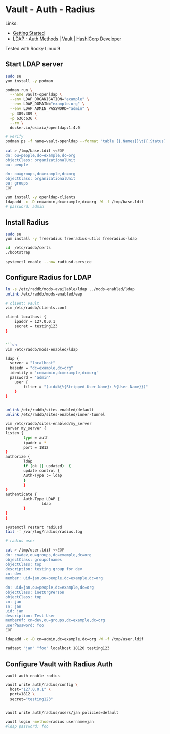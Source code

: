 # Vault - Auth - Radius

Links:

- [Getting Started](https://wiki.freeradius.org/guide/Getting%20Started)
- [LDAP - Auth Methods | Vault | HashiCorp Developer](https://developer.hashicorp.com/vault/docs/auth/ldap)

Tested with Rocky Linux 9

## Start LDAP server

```sh
sudo su
yum install -y podman

podman run \
  --name vault-openldap \
  --env LDAP_ORGANISATION="example" \
  --env LDAP_DOMAIN="example.org" \
  --env LDAP_ADMIN_PASSWORD="admin" \
  -p 389:389 \
  -p 636:636 \
  --rm \
  docker.io/osixia/openldap:1.4.0

# verify
podman ps -f name=vault-openldap --format "table {{.Names}}\t{{.Status}}"

cat > /tmp/base.ldif <<EOF
dn: ou=people,dc=example,dc=org
objectClass: organizationalUnit
ou: people

dn: ou=groups,dc=example,dc=org
objectClass: organizationalUnit
ou: groups
EOF

yum install -y openldap-clients
ldapadd -x -D cn=admin,dc=example,dc=org -W -f /tmp/base.ldif
# password: admin
```

## Install Radius

```sh
sudo su
yum install -y freeradius freeradius-utils freeradius-ldap

cd  /etc/raddb/certs
./bootstrap

systemctl enable --now radiusd.service
```

## Configure Radius for LDAP

```sh
ln -s /etc/raddb/mods-available/ldap ../mods-enabled/ldap
unlink /etc/raddb/mods-enabled/eap
```

```sh
# client: vault
vim /etc/raddb/clients.conf

client localhost {
    ipaddr = 127.0.0.1
    secret = testing123
}
```

```sh

```sh
vim /etc/raddb/mods-enabled/ldap

ldap {
  server = "localhost"
  basedn = "dc=example,dc=org"
  identity = 'cn=admin,dc=example,dc=org'
  password = 'admin'
    user {
        filter = "(uid=%{%{Stripped-User-Name}:-%{User-Name}})"
    }
}


unlink /etc/raddb/sites-enabled/default
unlink /etc/raddb/sites-enabled/inner-tunnel

vim /etc/raddb/sites-enabled/my_server
server my_server {
listen {
        type = auth
        ipaddr = *
        port = 1812
}
authorize {
        ldap
        if (ok || updated)  {
        update control {
        Auth-Type := ldap
        }
        }
}
authenticate {
        Auth-Type LDAP {
                ldap
        }
}
}

```

```sh
systemctl restart radiusd
tail -f /var/log/radius/radius.log
```

```sh
# radius user

cat > /tmp/user.ldif <<EOF
dn: cn=dev,ou=groups,dc=example,dc=org
objectClass: groupofnames
objectClass: top
description: testing group for dev
cn: dev
member: uid=jan,ou=people,dc=example,dc=org

dn: uid=jan,ou=people,dc=example,dc=org
objectClass: inetOrgPerson
objectClass: top
cn: jan
sn: jan
uid: jan
description: Test User
memberOf: cn=dev,ou=groups,dc=example,dc=org
userPassword: foo
EOF

ldapadd -x -D cn=admin,dc=example,dc=org -W -f /tmp/user.ldif

radtest "jan" "foo" localhost 18120 testing123
```

## Configure Vault with Radius Auth

```sh
vault auth enable radius

vault write auth/radius/config \
  host="127.0.0.1" \
  port=1812 \
  secret="testing123"


vault write auth/radius/users/jan policies=default

vault login -method=radius username=jan
#ldap password: foo
```
